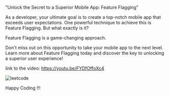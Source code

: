"Unlock the Secret to a Superior Mobile App: Feature Flagging"

As a developer, your ultimate goal is to create a top-notch mobile app that exceeds user expectations. One powerful technique to achieve this is Feature Flagging. But what exactly is it?

Feature Flagging is a game-changing approach. 

Don't miss out on this opportunity to take your mobile app to the next level. Learn more about Feature Flagging today and discover the key to unlocking a superior user experience!

link to the video: https://youtu.be/FYDfOffoXc4

![leetcode](https://github.com/user-attachments/assets/17adc903-b35f-4861-bec8-1f6579ae2b26)


Happy Coding !!!
